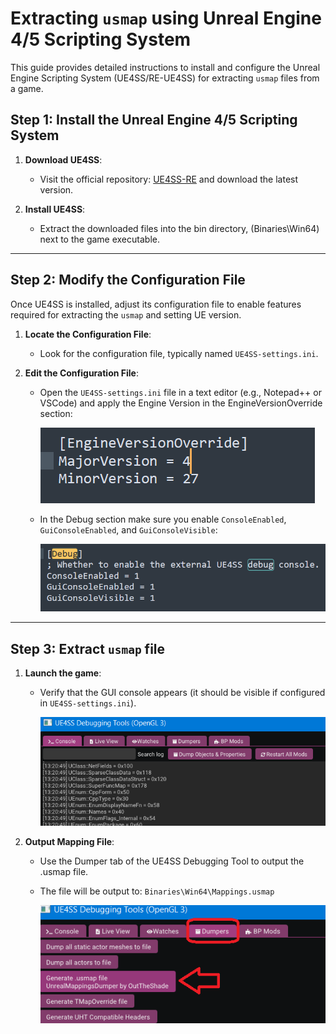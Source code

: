 # Extracting `usmap` using Unreal Engine 4/5 Scripting System

This guide provides detailed instructions to install and configure the Unreal Engine Scripting System (UE4SS/RE-UE4SS) for extracting `usmap` files from a game.

## Step 1: Install the Unreal Engine 4/5 Scripting System

1. **Download UE4SS**:
   - Visit the official repository: [UE4SS-RE](https://github.com/UE4SS-RE/RE-UE4SS) and download the latest version.

2. **Install UE4SS**:
   - Extract the downloaded files into the bin directory, (Binaries\Win64) next to the game executable.

---

## Step 2: Modify the Configuration File

Once UE4SS is installed, adjust its configuration file to enable features required for extracting the `usmap` and setting UE version.

1. **Locate the Configuration File**:
   - Look for the configuration file, typically named `UE4SS-settings.ini`.

2. **Edit the Configuration File**:
   - Open the `UE4SS-settings.ini` file in a text editor (e.g., Notepad++ or VSCode) and apply the Engine Version in the EngineVersionOverride section:

     ![](/Media/UHT/1.png)

   - In the Debug section make sure you enable `ConsoleEnabled`, `GuiConsoleEnabled`, and `GuiConsoleVisible`:
  
     ![](/Media/UHT/2.png)

---

## Step 3: Extract `usmap` file

1. **Launch the game**:
   - Verify that the GUI console appears (it should be visible if configured in `UE4SS-settings.ini`).
   
     ![](/Media/Extractmappings/1.png)

2. **Output Mapping File**:
   - Use the Dumper tab of the UE4SS Debugging Tool to output the .usmap file.
   - The file will be output to: `Binaries\Win64\Mappings.usmap`
   
     ![](/Media/Extractmappings/2.png)
